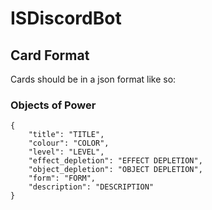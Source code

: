 # ISDiscordBot


## Card Format
Cards should be in a json format like so:

### Objects of Power
```
{
    "title": "TITLE",
    "colour": "COLOR",
    "level": "LEVEL",
    "effect_depletion": "EFFECT DEPLETION",
    "object_depletion": "OBJECT DEPLETION",
    "form": "FORM",
    "description": "DESCRIPTION"
}
```